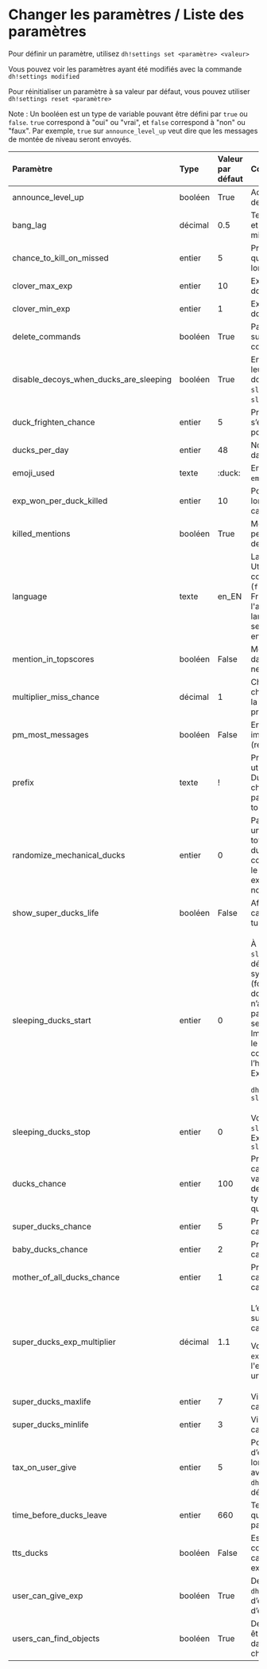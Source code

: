 # Changer les paramètres / Liste des paramètres

Pour définir un paramètre, utilisez `dh!settings set <paramètre> <valeur>`

Vous pouvez voir les paramètres ayant été modifiés avec la commande `dh!settings modified`

Pour réinitialiser un paramètre à sa valeur par défaut, vous pouvez utiliser `dh!settings reset <paramètre>`

Note : Un booléen est un type de variable pouvant être défini par `true` ou `false`. `true` correspond à "oui" ou "vrai", et `false` correspond à "non" ou "faux". Par exemple, `true` sur `announce_level_up` veut dire que les messages de montée de niveau seront envoyés.

<table>
  <thead>
    <tr>
      <th style="text-align:left">Param&#xE8;tre</th>
      <th style="text-align:left">Type</th>
      <th style="text-align:left">Valeur par d&#xE9;faut</th>
      <th style="text-align:left">Commentaire</th>
    </tr>
  </thead>
  <tbody>
    <tr>
      <td style="text-align:left">announce_level_up</td>
      <td style="text-align:left">bool&#xE9;en</td>
      <td style="text-align:left">True</td>
      <td style="text-align:left">Activer ou pas les messages de mont&#xE9;e de niveau.</td>
    </tr>
    <tr>
      <td style="text-align:left">bang_lag</td>
      <td style="text-align:left">d&#xE9;cimal</td>
      <td style="text-align:left">0.5</td>
      <td style="text-align:left">Temps en seconde entre le tir et la r&#xE9;ponse du bot. Peut &#xEA;tre
        mis &#xE0; 0 pour &#xEA;tre d&#xE9;sactiv&#xE9;.</td>
    </tr>
    <tr>
      <td style="text-align:left">chance_to_kill_on_missed</td>
      <td style="text-align:left">entier</td>
      <td style="text-align:left">5</td>
      <td style="text-align:left">Probabilit&#xE9; en pourcentage qu&#x2019;un chasseur tue quelqu&#x2019;un
        lors d&#x2019;un tir rat&#xE9;.</td>
    </tr>
    <tr>
      <td style="text-align:left">clover_max_exp</td>
      <td style="text-align:left">entier</td>
      <td style="text-align:left">10</td>
      <td style="text-align:left">Exp&#xE9;rience bonus maximale donn&#xE9;e par un tr&#xE8;fle</td>
    </tr>
    <tr>
      <td style="text-align:left">clover_min_exp</td>
      <td style="text-align:left">entier</td>
      <td style="text-align:left">1</td>
      <td style="text-align:left">Exp&#xE9;rience bonus minimale donn&#xE9;e par un tr&#xE8;fle</td>
    </tr>
    <tr>
      <td style="text-align:left">delete_commands</td>
      <td style="text-align:left">bool&#xE9;en</td>
      <td style="text-align:left">True</td>
      <td style="text-align:left">Param&#xE8;tre anti-spam : supprimer les messages contenant les commandes</td>
    </tr>
    <tr>
      <td style="text-align:left">disable_decoys_when_ducks_are_sleeping</td>
      <td style="text-align:left">bool&#xE9;en</td>
      <td style="text-align:left">True</td>
      <td style="text-align:left">Emp&#xEA;che l&#x2019;utilisation de leurres quand les canards dorment.
        (Voir les param&#xE8;tres <code>sleeping_ducks_start</code> et <code>sleeping_ducks_stop</code>)</td>
    </tr>
    <tr>
      <td style="text-align:left">duck_frighten_chance</td>
      <td style="text-align:left">entier</td>
      <td style="text-align:left">5</td>
      <td style="text-align:left">Probabilit&#xE9; qu&#x2019;un canard s&#x2019;enfuie lors d&#x2019;un
        tir, en pourcentage.</td>
    </tr>
    <tr>
      <td style="text-align:left">ducks_per_day</td>
      <td style="text-align:left">entier</td>
      <td style="text-align:left">48</td>
      <td style="text-align:left">Nombre de canards par jour dans un salon textuel.</td>
    </tr>
    <tr>
      <td style="text-align:left">emoji_used</td>
      <td style="text-align:left">texte</td>
      <td style="text-align:left">:duck:</td>
      <td style="text-align:left">Emoji utilis&#xE9; si le param&#xE8;tre <code>emoji_ducks</code> est activ&#xE9;.</td>
    </tr>
    <tr>
      <td style="text-align:left">exp_won_per_duck_killed</td>
      <td style="text-align:left">entier</td>
      <td style="text-align:left">10</td>
      <td style="text-align:left">Points d&#x2019;exp&#xE9;rience gagn&#xE9;s lorsque un chasseur a tu&#xE9;
        un canard.</td>
    </tr>
    <tr>
      <td style="text-align:left">killed_mentions</td>
      <td style="text-align:left">bool&#xE9;en</td>
      <td style="text-align:left">True</td>
      <td style="text-align:left">Mentionner ou pas les personnes se faisant tirer dessus par un chasseur.</td>
    </tr>
    <tr>
      <td style="text-align:left">language</td>
      <td style="text-align:left">texte</td>
      <td style="text-align:left">en_EN</td>
      <td style="text-align:left">Langue utilis&#xE9;e par le bot. Utilisez le format codedulangage_CODEDUPAYS
        (<code>fr_FR </code>pour le fran&#xE7;ais de France, <code>hu_HU</code>, <code>en_US</code> pour
        l&apos;anglais am&#xE9;ricain&#x2026;). Si le langage n&apos;est pas trouv&#xE9;,
        le serveur se mettra par d&#xE9;faut en anglais.</td>
    </tr>
    <tr>
      <td style="text-align:left">mention_in_topscores</td>
      <td style="text-align:left">bool&#xE9;en</td>
      <td style="text-align:left">False</td>
      <td style="text-align:left">Mentionner les chasseurs dans le tableau de score (Cela ne notifiera personne).</td>
    </tr>
    <tr>
      <td style="text-align:left">multiplier_miss_chance</td>
      <td style="text-align:left">d&#xE9;cimal</td>
      <td style="text-align:left">1</td>
      <td style="text-align:left">Changer la probabilit&#xE9; pour un chasseur de rater son tir. Plus la
        valeur est &#xE9;lev&#xE9;e, plus la probabilit&#xE9; de rater est haute.</td>
    </tr>
    <tr>
      <td style="text-align:left">pm_most_messages</td>
      <td style="text-align:left">bool&#xE9;en</td>
      <td style="text-align:left">False</td>
      <td style="text-align:left">Envoyer les messages non-importants par message priv&#xE9; (rechargement,
        achats&#x2026;)</td>
    </tr>
    <tr>
      <td style="text-align:left">prefix</td>
      <td style="text-align:left">texte</td>
      <td style="text-align:left">!</td>
      <td style="text-align:left">Pr&#xE9;fixe utilis&#xE9;. Si un autre bot utilise le m&#xEA;me pr&#xE9;fixe
        que DuckHunt, vous pouvez le changer. Peu importe le param&#xE8;tre, le
        bot r&#xE9;pondra tout le temps au pr&#xE9;fixe <code>dh!</code>
      </td>
    </tr>
    <tr>
      <td style="text-align:left">randomize_mechanical_ducks</td>
      <td style="text-align:left">entier</td>
      <td style="text-align:left">0</td>
      <td style="text-align:left">Param&#xE8;tre &#xE0; trois niveaux. &#xC0; 0, un canard m&#xE9;canique
        sera totalement unique. &#xC0; 1, le cri du canard m&#xE9;canique sera
        comme un canard normal. &#xC0; 2, le canard m&#xE9;canique sera exactement
        comme un canard normal.</td>
    </tr>
    <tr>
      <td style="text-align:left">show_super_ducks_life</td>
      <td style="text-align:left">bool&#xE9;en</td>
      <td style="text-align:left">False</td>
      <td style="text-align:left">Affiche la vie des super canards lorsqu&#x2019;ils ne sont pas tu&#xE9;s</td>
    </tr>
    <tr>
      <td style="text-align:left">sleeping_ducks_start</td>
      <td style="text-align:left">entier</td>
      <td style="text-align:left">0</td>
      <td style="text-align:left">
        <p>&#xC0; utiliser avec <code>sleeping_ducks_stop</code>, pour d&#xE9;finir
          une intervalle avec le syst&#xE8;me horaire militaire (format 24) o&#xF9;
          les canard dormiront, et donc n&#x2019;appara&#xEE;tront pas. Le param&#xE8;tre
          &#xAB; ducks_per_day &#xBB; sera toujours pris en compte. Important : L&#x2019;heure
          utilis&#xE9; par le bot est en UTC+0. Tapez la commande dh!time pour voir
          l&#x2019;heure actuelle pour le bot.
          <br />Exemple :</p>
        <p><code>dh!settings set sleeping_ducks_start 22</code>
        </p>
      </td>
    </tr>
    <tr>
      <td style="text-align:left">sleeping_ducks_stop</td>
      <td style="text-align:left">entier</td>
      <td style="text-align:left">0</td>
      <td style="text-align:left">Voir le param&#xE8;tre <code>sleeping_ducks_start</code>. Exemple : <code>dh!settings set sleeping_ducks_stop 10</code>
      </td>
    </tr>
    <tr>
      <td style="text-align:left">ducks_chance</td>
      <td style="text-align:left">entier</td>
      <td style="text-align:left">100</td>
      <td style="text-align:left">Probabilit&#xE9; qu&apos;un nouveau canard soit normal. (Plus la valeur
        est grande, plus il y a des chances que ce soit ce type de canard. 0 veut
        dire qu&apos;il n&#x2019;appara&#xEE;tra jamais.)</td>
    </tr>
    <tr>
      <td style="text-align:left">super_ducks_chance</td>
      <td style="text-align:left">entier</td>
      <td style="text-align:left">5</td>
      <td style="text-align:left">Probabilit&#xE9; qu&apos;un nouveau canard soit un super canard.</td>
    </tr>
    <tr>
      <td style="text-align:left">baby_ducks_chance</td>
      <td style="text-align:left">entier</td>
      <td style="text-align:left">2</td>
      <td style="text-align:left">Probabilit&#xE9; qu&apos;un nouveau canard soit un b&#xE9;b&#xE9; canard.</td>
    </tr>
    <tr>
      <td style="text-align:left">mother_of_all_ducks_chance</td>
      <td style="text-align:left">entier</td>
      <td style="text-align:left">1</td>
      <td style="text-align:left">Probabilit&#xE9; qu&apos;un nouveau canard soit la M&#xE8;re de tous les
        canards.</td>
    </tr>
    <tr>
      <td style="text-align:left">super_ducks_exp_multiplier</td>
      <td style="text-align:left">d&#xE9;cimal</td>
      <td style="text-align:left">1.1</td>
      <td style="text-align:left">
        <p>L&#x2019;exp&#xE9;rience gagn&#xE9;e quand un super canard est tu&#xE9;
          se calcule avec la formule</p>
        <p>Voir aussi le param&#xE8;tre <code>exp_won_per_duck_killed</code>, l&apos;exp&#xE9;rience
          gagn&#xE9;e lorsque un chasseur tue un canard.</p>
      </td>
    </tr>
    <tr>
      <td style="text-align:left">super_ducks_maxlife</td>
      <td style="text-align:left">entier</td>
      <td style="text-align:left">7</td>
      <td style="text-align:left">Vie maximale d&#x2019;un super canard.</td>
    </tr>
    <tr>
      <td style="text-align:left">super_ducks_minlife</td>
      <td style="text-align:left">entier</td>
      <td style="text-align:left">3</td>
      <td style="text-align:left">Vie minimale d&#x2019;un super canard.</td>
    </tr>
    <tr>
      <td style="text-align:left">tax_on_user_give</td>
      <td style="text-align:left">entier</td>
      <td style="text-align:left">5</td>
      <td style="text-align:left">Pourcentage de points d&#x2019;exp&#xE9;rience supprim&#xE9; lorsque un
        joueur en envoi avec la commande <code>dh!send_exp</code>. Mettre &#xE0;
        0 pour d&#xE9;sactiver la taxe.</td>
    </tr>
    <tr>
      <td style="text-align:left">time_before_ducks_leave</td>
      <td style="text-align:left">entier</td>
      <td style="text-align:left">660</td>
      <td style="text-align:left">Temps en secondes avant qu&#x2019;un canard parte s&#x2019;il n&#x2019;est
        pas tu&#xE9;.</td>
    </tr>
    <tr>
      <td style="text-align:left">tts_ducks</td>
      <td style="text-align:left">bool&#xE9;en</td>
      <td style="text-align:left">False</td>
      <td style="text-align:left">Essaye de parler avec la commande <code>/tts</code> quand un canard appara&#xEE;t.
        Param&#xE8;tre exp&#xE9;rimental.</td>
    </tr>
    <tr>
      <td style="text-align:left">user_can_give_exp</td>
      <td style="text-align:left">bool&#xE9;en</td>
      <td style="text-align:left">True</td>
      <td style="text-align:left">D&#xE9;fini si la commande <code>dh!send_exp</code>, qui permet d&#x2019;envoyer
        des points d&#x2019;exp&#xE9;rience, est autoris&#xE9;e.</td>
    </tr>
    <tr>
      <td style="text-align:left">users_can_find_objects</td>
      <td style="text-align:left">bool&#xE9;en</td>
      <td style="text-align:left">True</td>
      <td style="text-align:left">D&#xE9;fini si des objets peuvent &#xEA;tre trouv&#xE9;s al&#xE9;atoirement
        dans un buisson quand un chasseur tue un canard.</td>
    </tr>
  </tbody>
</table>